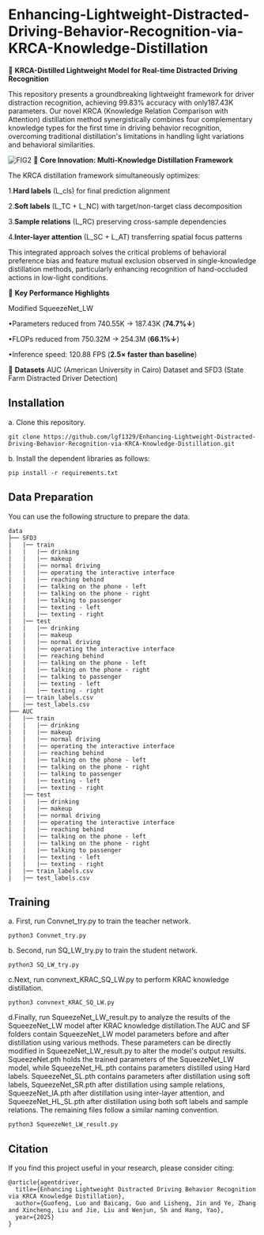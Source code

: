 # Enhancing-Lightweight-Distracted-Driving-Behavior-Recognition-via-KRCA-Knowledge-Distillation
🚀 ​​**KRCA-Distilled Lightweight Model for Real-time Distracted Driving Recognition​​**

This repository presents a groundbreaking lightweight framework for driver distraction recognition, achieving ​​99.83% accuracy​​ with only ​​187.43K parameters​​. Our novel KRCA (Knowledge Relation Comparison with Attention) distillation method synergistically combines four complementary knowledge types for the first time in driving behavior recognition, overcoming traditional distillation's limitations in handling light variations and behavioral similarities.

![FIG2](https://github.com/user-attachments/assets/a57d5f69-e033-46ef-9a46-9fc48697940b)
🔬 ​​**Core Innovation: Multi-Knowledge Distillation Framework​​**

The KRCA distillation framework simultaneously optimizes:

1.**​​Hard labels​​** (L_cls) for final prediction alignment

2.​​**Soft labels​​** (L_TC + L_NC) with target/non-target class decomposition

3.**Sample relations​​** (L_RC) preserving cross-sample dependencies

4.​​**Inter-layer attention​​** (L_SC + L_AT) transferring spatial focus patterns

This integrated approach solves the critical problems of ​​behavioral preference bias​​ and ​​feature mutual exclusion​​ observed in single-knowledge distillation methods, particularly enhancing recognition of hand-occluded actions  in low-light conditions.


🌟 ​​**Key Performance Highlights​**

Modified SqueezeNet_LW

•Parameters reduced from 740.55K → 187.43K (**74.7%↓**)

•FLOPs reduced from 750.32M → 254.3M (**66.1%↓**)

•Inference speed: 120.88 FPS (**2.5× faster than baseline**)

📁 ​​**Datasets​**
AUC (American University in Cairo) Dataset​ and SFD3 (State Farm Distracted Driver Detection)​
## Installation
a. Clone this repository.
```shell
git clone https://github.com/lgf1329/Enhancing-Lightweight-Distracted-Driving-Behavior-Recognition-via-KRCA-Knowledge-Distillation.git
```

b. Install the dependent libraries as follows:

```
pip install -r requirements.txt 
```

## Data Preparation

You can use the following structure to prepare the data.
```
data
├── SFD3
|   |── train
|   |   |── drinking
|   |   |── makeup
|   |   |── normal driving
|   |   |── operating the interactive interface
|   |   |── reaching behind
|   |   |── talking on the phone - left
|   |   |── talking on the phone - right
|   |   |── talking to passenger
|   |   |── texting - left
|   |   |── texting - right
|   |── test
|   |   |── drinking
|   |   |── makeup
|   |   |── normal driving
|   |   |── operating the interactive interface
|   |   |── reaching behind
|   |   |── talking on the phone - left
|   |   |── talking on the phone - right
|   |   |── talking to passenger
|   |   |── texting - left
|   |   |── texting - right
|   |── train_labels.csv
|   |── test_labels.csv
├── AUC
|   |── train
|   |   |── drinking
|   |   |── makeup
|   |   |── normal driving
|   |   |── operating the interactive interface
|   |   |── reaching behind
|   |   |── talking on the phone - left
|   |   |── talking on the phone - right
|   |   |── talking to passenger
|   |   |── texting - left
|   |   |── texting - right
|   |── test
|   |   |── drinking
|   |   |── makeup
|   |   |── normal driving
|   |   |── operating the interactive interface
|   |   |── reaching behind
|   |   |── talking on the phone - left
|   |   |── talking on the phone - right
|   |   |── talking to passenger
|   |   |── texting - left
|   |   |── texting - right
|   |── train_labels.csv
|   |── test_labels.csv
```

## Training

a. First, run Convnet_try.py to train the teacher network.

```
python3 Convnet_try.py
```

b. Second, run SQ_LW_try.py to train the student network.
```
python3 SQ_LW_try.py
```
c.Next, run convnext_KRAC_SQ_LW.py to perform KRAC knowledge distillation.
```
python3 convnext_KRAC_SQ_LW.py
```
d.Finally, run SqueezeNet_LW_result.py to analyze the results of the SqueezeNet_LW model after KRAC knowledge distillation.The AUC and SF folders contain SqueezeNet_LW model parameters before and after distillation using various methods. These parameters can be directly modified in SqueezeNet_LW_result.py to alter the model's output results. SqueezeNet.pth holds the trained parameters of the SqueezeNet_LW model, while SqueezeNet_HL.pth contains parameters distilled using Hard labels. SqueezeNet_SL.pth contains parameters after distillation using soft labels, SqueezeNet_SR.pth after distillation using sample relations, SqueezeNet_IA.pth after distillation using inter-layer attention, and SqueezeNet_HL_SL.pth after distillation using both soft labels and sample relations. The remaining files follow a similar naming convention.
```
python3 SqueezeNet_LW_result.py
```

## Citation 
If you find this project useful in your research, please consider citing:

```
@article{agentdriver,
  title={Enhancing Lightweight Distracted Driving Behavior Recognition via KRCA Knowledge Distillation},
  author={Guofeng, Luo and Baicang, Guo and Lisheng, Jin and Ye, Zhang and Xincheng, Liu and Jie, Liu and Wenjun, Sh and Hang, Yao},
  year={2025}
}
```
